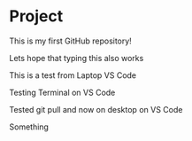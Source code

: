 # Project
This is my first GitHub repository!

Lets hope that typing this also works

This is a test from Laptop VS Code

Testing Terminal on VS Code

Tested git pull and now on desktop on VS Code

Something